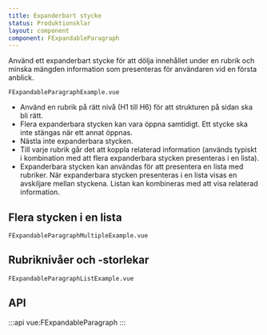 ```yaml
---
title: Expanderbart stycke
status: Produktionsklar
layout: component
component: FExpandableParagraph
---
```


Använd ett expanderbart stycke för att dölja innehållet under en rubrik och minska mängden information som presenteras för användaren vid en första anblick.

```import
FExpandableParagraphExample.vue
```

- Använd en rubrik på rätt nivå (H1 till H6) för att strukturen på sidan ska bli rätt.
- Flera expanderbara stycken kan vara öppna samtidigt. Ett stycke ska inte stängas när ett annat öppnas.
- Nästla inte expanderbara stycken.
- Till varje rubrik går det att koppla relaterad information (används typiskt i kombination med att flera expanderbara stycken presenteras i en lista).
- Expanderbara stycken kan användas för att presentera en lista med rubriker. När expanderbara stycken presenteras i en lista visas en avskiljare mellan styckena. Listan kan kombineras med att visa relaterad information.

## Flera stycken i en lista

```import
FExpandableParagraphMultipleExample.vue
```

## Rubriknivåer och -storlekar

```import
FExpandableParagraphListExample.vue
```

## API

:::api
vue:FExpandableParagraph
:::

